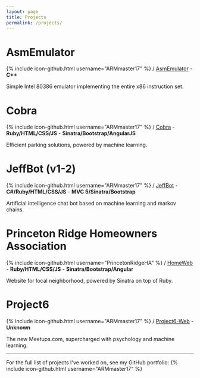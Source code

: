 ```yaml
---
layout: page
title: Projects
permalink: /projects/
---
```


# AsmEmulator
{% include icon-github.html username="ARMmaster17" %} /
[AsmEmulator](https://github.com/ARMmaster17/AsmEmulator) - **C++**

Simple Intel 80386 emulator implementing the entire x86 instruction set.

# Cobra
{% include icon-github.html username="ARMmaster17" %} /
[Cobra](https://github.com/ARMmaster17/Cobra) - **Ruby/HTML/CSS/JS** - **Sinatra/Bootstrap/AngularJS**

Efficient parking solutions, powered by machine learning.

# JeffBot (v1-2)
{% include icon-github.html username="ARMmaster17" %} /
[JeffBot](https://github.com/ARMmaster17/JeffBot) - **C#/Ruby/HTML/CSS/JS** - **MVC 5/Sinatra/Bootstrap**

Artificial intelligence chat bot based on machine learning and markov chains.

# Princeton Ridge Homeowners Association
{% include icon-github.html username="PrincetonRidgeHA" %} /
[HomeWeb](https://github.com/PrincetonRidgeHA/HomeWeb) - **Ruby/HTML/CSS/JS** - **Sinatra/Bootstrap/Angular**

Website for local neighborhood, powered by Sinatra on top of Ruby.

# Project6
{% include icon-github.html username="ARMmaster17" %} /
[Project6-Web](https://github.com/ARMmaster17/Project6-Web) - **Unknown**

The new Meetups.com, supercharged with psychology and machine learning.

---

For the full list of projects I've worked on, see my GitHub portfolio: {% include icon-github.html username="ARMmaster17" %}
